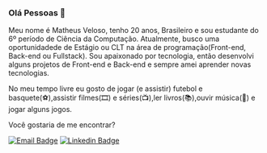 ### Olá Pessoas 👋

Meu nome é Matheus Veloso, tenho 20 anos, Brasileiro e sou estudante do 6º período de Ciência da Computação. Atualmente, busco uma oportunidadede de Estágio ou CLT na área de programação(Front-end, Back-end ou Fullstack). Sou apaixonado por tecnologia, então desenvolvi alguns projetos de Front-end e Back-end e sempre amei aprender novas tecnologias.

No meu tempo livre eu gosto de jogar (e assistir) futebol e basquete(⚽️),assistir filmes(🎞️) e séries(📺),ler livros(📚),ouvir música(🎵) e jogar alguns jogos.

Você gostaria de me encontrar?

[![Email Badge](https://img.shields.io/badge/Email-mthsveloso@hotmail.com-blue)](https://outlook.live.com/owa/)
[![Linkedin Badge](https://img.shields.io/badge/-LinkedIn-blue?style=flat-square&logo=Linkedin&logoColor=white&link=https://www.linkedin.com/in/matheus-veloso-da-silva-a1a6a4180/)](https://www.linkedin.com/in/matheus-veloso-da-silva-a1a6a4180/)





<!--
**Matheusveloso/MatheusVeloso** is a ✨ _special_ ✨ repository because its `README.md` (this file) appears on your GitHub profile.

Here are some ideas to get you started:

- 🔭 I’m currently working on ...
- 🌱 I’m currently learning ...
- 👯 I’m looking to collaborate on ...
- 🤔 I’m looking for help with ...
- 💬 Ask me about ...
- 📫 How to reach me: ...
- 😄 Pronouns: ...
- ⚡ Fun fact: ...
-->
